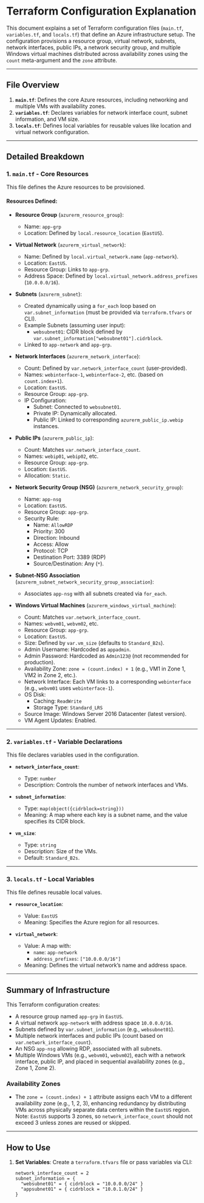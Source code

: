 # Terraform Configuration Explanation

This document explains a set of Terraform configuration files (`main.tf`, `variables.tf`, and `locals.tf`) that define an Azure infrastructure setup. The configuration provisions a resource group, virtual network, subnets, network interfaces, public IPs, a network security group, and multiple Windows virtual machines distributed across availability zones using the `count` meta-argument and the `zone` attribute.

---

## File Overview

1. **`main.tf`**: Defines the core Azure resources, including networking and multiple VMs with availability zones.
2. **`variables.tf`**: Declares variables for network interface count, subnet information, and VM size.
3. **`locals.tf`**: Defines local variables for reusable values like location and virtual network configuration.

---

## Detailed Breakdown

### 1. `main.tf` - Core Resources

This file defines the Azure resources to be provisioned.

#### Resources Defined:
- **Resource Group** (`azurerm_resource_group`):
  - Name: `app-grp`
  - Location: Defined by `local.resource_location` (`EastUS`).

- **Virtual Network** (`azurerm_virtual_network`):
  - Name: Defined by `local.virtual_network.name` (`app-network`).
  - Location: `EastUS`.
  - Resource Group: Links to `app-grp`.
  - Address Space: Defined by `local.virtual_network.address_prefixes` (`10.0.0.0/16`).

- **Subnets** (`azurerm_subnet`):
  - Created dynamically using a `for_each` loop based on `var.subnet_information` (must be provided via `terraform.tfvars` or CLI).
  - Example Subnets (assuming user input):
    - `websubnet01`: CIDR block defined by `var.subnet_information["websubnet01"].cidrblock`.
  - Linked to `app-network` and `app-grp`.

- **Network Interfaces** (`azurerm_network_interface`):
  - Count: Defined by `var.network_interface_count` (user-provided).
  - Names: `webinterface-1`, `webinterface-2`, etc. (based on `count.index+1`).
  - Location: `EastUS`.
  - Resource Group: `app-grp`.
  - IP Configuration:
    - Subnet: Connected to `websubnet01`.
    - Private IP: Dynamically allocated.
    - Public IP: Linked to corresponding `azurerm_public_ip.webip` instances.

- **Public IPs** (`azurerm_public_ip`):
  - Count: Matches `var.network_interface_count`.
  - Names: `webip01`, `webip02`, etc.
  - Resource Group: `app-grp`.
  - Location: `EastUS`.
  - Allocation: `Static`.

- **Network Security Group (NSG)** (`azurerm_network_security_group`):
  - Name: `app-nsg`
  - Location: `EastUS`.
  - Resource Group: `app-grp`.
  - Security Rule:
    - Name: `AllowRDP`
    - Priority: 300
    - Direction: Inbound
    - Access: Allow
    - Protocol: TCP
    - Destination Port: 3389 (RDP)
    - Source/Destination: Any (`*`).

- **Subnet-NSG Association** (`azurerm_subnet_network_security_group_association`):
  - Associates `app-nsg` with all subnets created via `for_each`.

- **Windows Virtual Machines** (`azurerm_windows_virtual_machine`):
  - Count: Matches `var.network_interface_count`.
  - Names: `webvm01`, `webvm02`, etc.
  - Resource Group: `app-grp`.
  - Location: `EastUS`.
  - Size: Defined by `var.vm_size` (defaults to `Standard_B2s`).
  - Admin Username: Hardcoded as `appadmin`.
  - Admin Password: Hardcoded as `Admin123@` (not recommended for production).
  - Availability Zone: `zone = (count.index) + 1` (e.g., VM1 in Zone 1, VM2 in Zone 2, etc.).
  - Network Interface: Each VM links to a corresponding `webinterface` (e.g., `webvm01` uses `webinterface-1`).
  - OS Disk:
    - Caching: `ReadWrite`
    - Storage Type: `Standard_LRS`
  - Source Image: Windows Server 2016 Datacenter (latest version).
  - VM Agent Updates: Enabled.

---

### 2. `variables.tf` - Variable Declarations

This file declares variables used in the configuration.

- **`network_interface_count`**:
  - Type: `number`
  - Description: Controls the number of network interfaces and VMs.

- **`subnet_information`**:
  - Type: `map(object({cidrblock=string}))`
  - Meaning: A map where each key is a subnet name, and the value specifies its CIDR block.

- **`vm_size`**:
  - Type: `string`
  - Description: Size of the VMs.
  - Default: `Standard_B2s`.


---

### 3. `locals.tf` - Local Variables

This file defines reusable local values.

- **`resource_location`**:
  - Value: `EastUS`
  - Meaning: Specifies the Azure region for all resources.

- **`virtual_network`**:
  - Value: A map with:
    - `name`: `app-network`
    - `address_prefixes`: `["10.0.0.0/16"]`
  - Meaning: Defines the virtual network’s name and address space.

---

## Summary of Infrastructure

This Terraform configuration creates:
- A resource group named `app-grp` in `EastUS`.
- A virtual network `app-network` with address space `10.0.0.0/16`.
- Subnets defined by `var.subnet_information` (e.g., `websubnet01`).
- Multiple network interfaces and public IPs (count based on `var.network_interface_count`).
- An NSG `app-nsg` allowing RDP, associated with all subnets.
- Multiple Windows VMs (e.g., `webvm01`, `webvm02`), each with a network interface, public IP, and placed in sequential availability zones (e.g., Zone 1, Zone 2).

### Availability Zones
- The `zone = (count.index) + 1` attribute assigns each VM to a different availability zone (e.g., 1, 2, 3), enhancing redundancy by distributing VMs across physically separate data centers within the `EastUS` region. Note: `EastUS` supports 3 zones, so `network_interface_count` should not exceed 3 unless zones are reused or skipped.

---

## How to Use

1. **Set Variables**:
   Create a `terraform.tfvars` file or pass variables via CLI:
   ```hcl
   network_interface_count = 2
   subnet_information = {
     "websubnet01" = { cidrblock = "10.0.0.0/24" }
     "appsubnet01" = { cidrblock = "10.0.1.0/24" }
   }